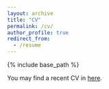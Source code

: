 ```yaml
---
layout: archive
title: "CV"
permalink: /cv/
author_profile: true
redirect_from:
  - /resume
---
```


{% include base_path %}

You may find a recent CV in [here](https://www.dropbox.com/s/zpiibkkb1i29x7x/CV_MASAKI.pdf?dl=0).   
